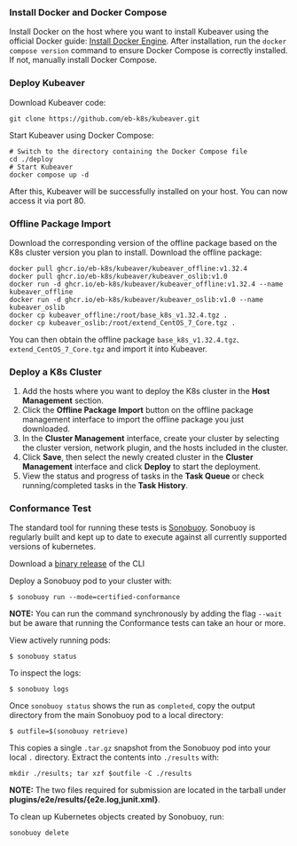 ### Install Docker and Docker Compose

Install Docker on the host where you want to install Kubeaver using the official Docker guide: [Install Docker Engine](https://docs.docker.com/engine/install/). After installation, run the `docker compose version` command to ensure Docker Compose is correctly installed. If not, manually install Docker Compose.

### Deploy Kubeaver

Download Kubeaver code:
```
git clone https://github.com/eb-k8s/kubeaver.git
```

Start Kubeaver using Docker Compose:
```
# Switch to the directory containing the Docker Compose file
cd ./deploy
# Start Kubeaver
docker compose up -d
```

After this, Kubeaver will be successfully installed on your host. You can now access it via port 80.

### Offline Package Import

Download the corresponding version of the offline package based on the K8s cluster version you plan to install. 
Download the offline package:
```
docker pull ghcr.io/eb-k8s/kubeaver/kubeaver_offline:v1.32.4
docker pull ghcr.io/eb-k8s/kubeaver/kubeaver_oslib:v1.0
docker run -d ghcr.io/eb-k8s/kubeaver/kubeaver_offline:v1.32.4 --name kubeaver_offline 
docker run -d ghcr.io/eb-k8s/kubeaver/kubeaver_oslib:v1.0 --name kubeaver_oslib
docker cp kubeaver_offline:/root/base_k8s_v1.32.4.tgz .
docker cp kubeaver_oslib:/root/extend_CentOS_7_Core.tgz .
```
You can then obtain the offline package `base_k8s_v1.32.4.tgz、extend_CentOS_7_Core.tgz` and import it into Kubeaver.

### Deploy a K8s Cluster

1. Add the hosts where you want to deploy the K8s cluster in the **Host Management** section.
2. Click the **Offline Package Import** button on the offline package management interface to import the offline package you just downloaded.
3. In the **Cluster Management** interface, create your cluster by selecting the cluster version, network plugin, and the hosts included in the cluster.
4. Click **Save**, then select the newly created cluster in the **Cluster Management** interface and click **Deploy** to start the deployment.
5. View the status and progress of tasks in the **Task Queue** or check running/completed tasks in the **Task History**.

### Conformance Test

The standard tool for running these tests is
[Sonobuoy](https://github.com/heptio/sonobuoy).  Sonobuoy is
regularly built and kept up to date to execute against all
currently supported versions of kubernetes.

Download a [binary release](https://github.com/heptio/sonobuoy/releases) of the CLI

Deploy a Sonobuoy pod to your cluster with:

```
$ sonobuoy run --mode=certified-conformance
```

**NOTE:** You can run the command synchronously by adding the flag `--wait` but be aware that running the Conformance tests can take an hour or more.

View actively running pods:

```
$ sonobuoy status
```

To inspect the logs:

```
$ sonobuoy logs
```

Once `sonobuoy status` shows the run as `completed`, copy the output directory from the main Sonobuoy pod to a local directory:

```
$ outfile=$(sonobuoy retrieve)
```

This copies a single `.tar.gz` snapshot from the Sonobuoy pod into your local
`.` directory. Extract the contents into `./results` with:

```
mkdir ./results; tar xzf $outfile -C ./results
```

**NOTE:** The two files required for submission are located in the tarball under **plugins/e2e/results/{e2e.log,junit.xml}**.

To clean up Kubernetes objects created by Sonobuoy, run:

```
sonobuoy delete
```
